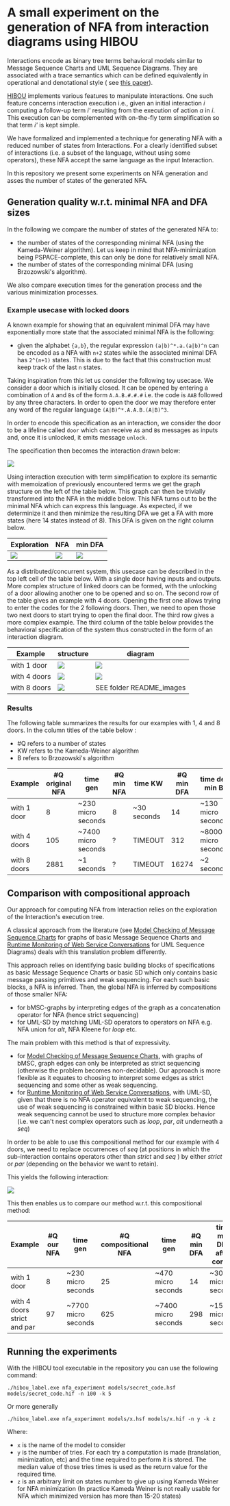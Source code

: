 
# A small experiment on the generation of NFA from interaction diagrams using HIBOU


Interactions encode as binary tree terms behavioral models similar to Message Sequence Charts and UML Sequence Diagrams.
They are associated with a trace semantics which can be defined equivalently in operational and denotational style
( see [this paper](https://link.springer.com/chapter/10.1007/978-3-031-10363-6_8)).

[HIBOU](https://github.com/erwanM974/hibou_efm) implements various features to manipulate interactions.
One such feature concerns interaction execution i.e., given an initial interaction *i*
computing a follow-up term *i'* resulting from the execution of action *a* in *i*.
This execution can be complemented with on-the-fly term simplification so that term *i'* is kept simple.

We have formalized and implemented a technique for generating NFA with a reduced number of states
from Interactions. 
For a clearly identified subset of interactions (i.e. a subset of the language, without using some operators), 
these NFA accept the same language as the input Interaction.


In this repository we present some experiments on NFA generation and asses the number of states of
the generated NFA. 



## Generation quality w.r.t. minimal NFA and DFA sizes

In the following we compare the number of states of the generated NFA to:
- the number of states of the corresponding minimal NFA (using the Kameda-Weiner algorithm).
   Let us keep in mind that NFA-minimization being PSPACE-complete, this can only be done for relatively small NFA.
- the number of states of the corresponding minimal DFA (using Brzozowski's algorithm).

We also compare execution times for the generation process and the various minimization processes.

### Example usecase with locked doors

A known example for showing that an equivalent minimal DFA may have exponentially more state that the associated
minimal NFA is the following:
- given the alphabet `{a,b}`, the regular expression `(a|b)^*.a.(a|b)^n` can be encoded as a NFA with `n+2` states
while the associated minimal DFA has `2^(n+1)` states. 
This is due to the fact that this construction must keep track of the last `n` states.

Taking inspiration from this let us consider the following toy usecase.
We consider a door which is initially closed.
It can be opened by entering a combination of `A` and `B`s of the form `A.A.B.#.#.#` i.e. the code is `AAB` followed by any three characters.
In order to open the door we may therefore enter any word of the regular language `(A|B)^*.A.A.B.(A|B)^3`.

In order to encode this specification as an interaction,
we consider the door to be a lifeline called `door`
which can receive `A`s and `B`s messages as inputs
and, once it is unlocked, it emits message `unlock`.

The specification then becomes the interaction drawn below:

<img src="./README_images/secret_code_repr.png">


Using interaction execution with term simplification to explore its semantic with memoization of previously encountered terms
we get the graph structure on the left of the table below.
This graph can then be trivially transformed into the NFA in the middle below.
This NFA turns out to be the minimal NFA which can express this language.
As expected, if we determinize it and then minimize the resulting DFA we get a FA with more states 
(here 14 states instead of 8). This DFA is given on the right column below.

| Exploration                                  | NFA                                                  | min DFA                                              |
|----------------------------------------------|------------------------------------------------------|------------------------------------------------------|
| <img src="./README_images/secret_explo.svg"> | <img src="./README_images/secret_code_orig_nfa.png"> | <img src="./README_images/secret_code_mini_dfa.png"> |



As a distributed/concurrent system, this usecase can be described in the top left cell of the table below.
With a single door having inputs and outputs.
More complex structure of linked doors can be formed, with the unlocking of a door allowing another one to be opened and so on.
The second row of the table gives an example with 4 doors. Opening the first one allows trying to enter the codes for the 2 following doors.
Then, we need to open those two next doors to start trying to open the final door.
The third row gives a more complex example.
The third column of the table below provides the behavioral specification of the system thus constructed
in the form of an interaction diagram.

| Example      | structure                                    | diagram                                          |
|--------------|----------------------------------------------|--------------------------------------------------|
| with 1 door  | <img src="./README_images/struct_1door.svg"> | <img src="./README_images/secret_code_repr.png"> |
| with 4 doors | <img src="./README_images/struct_doors.svg"> | <img src="./README_images/doors_repr.png">       |
| with 8 doors | <img src="./README_images/struct_maze.svg">  | SEE folder README_images                         |


### Results 

The following table summarizes the results for our examples with 1, 4 and 8 doors.
In the column titles of the table below :
- #Q refers to a number of states
- KW refers to the Kameda-Weiner algorithm
- B refers to Brzozowski's algorithm

| Example      | #Q original NFA | time gen            | #Q min NFA | time KW     | #Q min DFA | time det min B      |
|--------------|-----------------|---------------------|------------|-------------|------------|---------------------|
| with 1 door  | 8               | ~230 micro seconds  | 8          | ~30 seconds | 14         | ~130 micro seconds  |
| with 4 doors | 105             | ~7400 micro seconds | ?          | TIMEOUT     | 312        | ~8000 micro seconds |
| with 8 doors | 2881            | ~1 seconds          | ?          | TIMEOUT     | 16274      | ~2 seconds          |




## Comparison with compositional approach

Our approach for computing NFA from Interaction relies on the exploration of the Interaction's execution tree.

A classical approach from the literature
(see [Model Checking of Message Sequence Charts](https://link.springer.com/chapter/10.1007/3-540-48320-9_10)
for graphs of basic Message Sequence Charts
and [Runtime Monitoring of Web Service Conversations](https://ieeexplore.ieee.org/document/5156490)
for UML Sequence Diagrams)
deals with this translation problem differently.

This approach relies on identifying basic building blocks of specifications as basic Message Sequence Charts
or basic SD which only contains basic message passing primitives and weak sequencing.
For each such basic blocks, a NFA is inferred.
Then, the global NFA is inferred by compositions of those smaller NFA:
- for bMSC-graphs by interpreting edges of the graph as a concatenation operator for NFA (hence strict sequencing)
- for UML-SD by matching UML-SD operators to operators on NFA e.g. NFA union for *alt*, NFA Kleene for *loop* etc.

The main problem with this method is that of expressivity.
- for [Model Checking of Message Sequence Charts](https://link.springer.com/chapter/10.1007/3-540-48320-9_10), 
with graphs of bMSC, graph edges can only be interpreted as strict sequencing (otherwise the problem becomes non-decidable).
Our approach is more flexible as it equates to choosing to interpret some edges as strict sequencing and some other as weak sequencing.
- for [Runtime Monitoring of Web Service Conversations](https://ieeexplore.ieee.org/document/5156490),
with UML-SD, given that there is no NFA operator equivalent to weak sequencing, the use of weak sequencing
is constrained within basic SD blocks. Hence weak sequencing cannot be used to structure more complex behavior (i.e. we can't nest complex operators such as *loop*, *par*, *alt* underneath a *seq*)


In order to be able to use this compositional method for our example with 4 doors, 
we need to replace occurrences of *seq* 
(at positions in which the sub-interaction contains operators other than *strict* and *seq* )
by either *strict* or *par* 
(depending on the behavior we want to retain).

This yields the following interaction:

<img src="./README_images/doors_with_strict_and_par.png">

This then enables us to compare our method w.r.t. this compositional method:

| Example                     | #Q our NFA | time gen            | #Q compositional NFA | time gen            | #Q min DFA | time min DFA after compo | 
|-----------------------------|------------|---------------------|----------------------|---------------------|------------|--------------------------|
| with 1 door                 | 8          | ~230 micro seconds  | 25                   | ~470 micro seconds  | 14         | ~300 micro seconds       |
| with 4 doors strict and par | 97         | ~7700 micro seconds | 625                  | ~7400 micro seconds | 298        | ~15700 micro seconds     |




## Running the experiments

With the HIBOU tool executable in the repository you can use the following command:

```
./hibou_label.exe nfa_experiment models/secret_code.hsf models/secret_code.hif -n 100 -k 5
```

Or more generally

```
./hibou_label.exe nfa_experiment models/x.hsf models/x.hif -n y -k z
```

Where:
- `x` is the name of the model to consider
- `y` is the number of tries. For each try a computation is made (translation, minimization, etc) and the time required to perform it is stored.
The median value of those tries times is used as the return value for the required time.
- `z` is an arbitrary limit on states number to give up using Kameda Weiner for NFA minimization (In practice Kameda Weiner is not really usable for NFA which minimized version has more than 15-20 states)

